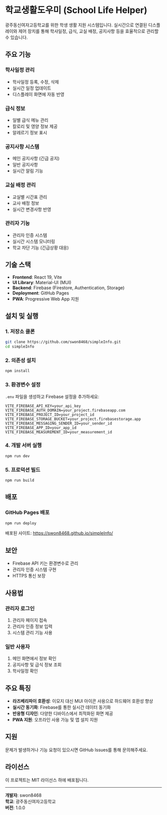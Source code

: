 # 학교생활도우미 (School Life Helper)

광주동신여자고등학교를 위한 학생 생활 지원 시스템입니다. 실시간으로 연결된 디스플레이와 제어 장치를 통해 학사일정, 급식, 교실 배정, 공지사항 등을 효율적으로 관리할 수 있습니다.

## 주요 기능

### 학사일정 관리
- 학사일정 등록, 수정, 삭제
- 실시간 일정 업데이트
- 디스플레이 화면에 자동 반영

### 급식 정보
- 일별 급식 메뉴 관리
- 칼로리 및 영양 정보 제공
- 알레르기 정보 표시

### 공지사항 시스템
- 메인 공지사항 (긴급 공지)
- 일반 공지사항
- 실시간 알림 기능

### 교실 배정 관리
- 교실별 시간표 관리
- 교사 배정 정보
- 실시간 변경사항 반영

### 관리자 기능
- 관리자 인증 시스템
- 실시간 시스템 모니터링
- 학교 차단 기능 (긴급상황 대응)

## 기술 스택

- **Frontend**: React 19, Vite
- **UI Library**: Material-UI (MUI)
- **Backend**: Firebase (Firestore, Authentication, Storage)
- **Deployment**: GitHub Pages
- **PWA**: Progressive Web App 지원

## 설치 및 실행

### 1. 저장소 클론
```bash
git clone https://github.com/swon8468/simpleInfo.git
cd simpleInfo
```

### 2. 의존성 설치
```bash
npm install
```

### 3. 환경변수 설정
`.env` 파일을 생성하고 Firebase 설정을 추가하세요:
```env
VITE_FIREBASE_API_KEY=your_api_key
VITE_FIREBASE_AUTH_DOMAIN=your_project.firebaseapp.com
VITE_FIREBASE_PROJECT_ID=your_project_id
VITE_FIREBASE_STORAGE_BUCKET=your_project.firebasestorage.app
VITE_FIREBASE_MESSAGING_SENDER_ID=your_sender_id
VITE_FIREBASE_APP_ID=your_app_id
VITE_FIREBASE_MEASUREMENT_ID=your_measurement_id
```

### 4. 개발 서버 실행
```bash
npm run dev
```

### 5. 프로덕션 빌드
```bash
npm run build
```

## 배포

### GitHub Pages 배포
```bash
npm run deploy
```

배포된 사이트: https://swon8468.github.io/simpleInfo/

## 보안

- Firebase API 키는 환경변수로 관리
- 관리자 인증 시스템 구현
- HTTPS 통신 보장

## 사용법

### 관리자 로그인
1. 관리자 페이지 접속
2. 관리자 인증 정보 입력
3. 시스템 관리 기능 사용

### 일반 사용자
1. 메인 화면에서 정보 확인
2. 공지사항 및 급식 정보 조회
3. 학사일정 확인

## 주요 특징

- **라즈베리파이 호환성**: 이모지 대신 MUI 아이콘 사용으로 하드웨어 호환성 향상
- **실시간 동기화**: Firebase를 통한 실시간 데이터 동기화
- **반응형 디자인**: 다양한 디바이스에서 최적화된 화면 제공
- **PWA 지원**: 오프라인 사용 가능 및 앱 설치 지원

## 지원

문제가 발생하거나 기능 요청이 있으시면 GitHub Issues를 통해 문의해주세요.

## 라이선스

이 프로젝트는 MIT 라이선스 하에 배포됩니다.

---

**개발자**: swon8468  
**학교**: 광주동신여자고등학교  
**버전**: 1.0.0